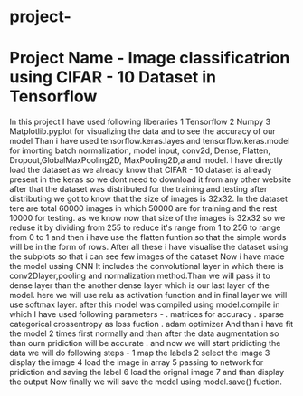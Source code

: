 # project-
# Project Name - Image classificatrion using CIFAR - 10 Dataset in Tensorflow
In this project I have used following liberaries
1 Tensorflow
2 Numpy
3 Matplotlib.pyplot for visualizing the data and to see the accuracy of our model
Than i have used tensorflow.keras.layes and tensorflow.keras.model for imorting batch normalization, model input, conv2d, Dense, Flatten, Dropout,GlobalMaxPooling2D, MaxPooling2D,a and model.
I have directly load the dataset as we already know that CIFAR - 10 dataset is already present in the keras so we dont need to download it from any other website
after that the dataset was distributed for the training and testing after distributing we got to know that the size of images is 32x32.
In the dataset tere are total 60000 images in which 50000 are for training and the rest 10000 for testing.
as we know now that size of the images is 32x32 so we reduse it by dividing from 255 to reduce it's range from 1 to 256 to range from 0 to 1 and then i have use the flatten funtion so that the simple words will be in the form of rows.
After all these i have visualise the dataset using the subplots so that i can see few  images of the dataset
Now i have made the model ussing CNN It includes the convolutional layer in which there is conv2Dlayer,pooling and normalization method.Than we will pass it to dense layer than the another dense layer which is our last layer of the model. here we will use relu as activation function and in final layer we will use softmax layer.
after this model was compiled using model.compile in which I have used  following parameters - 
. matrices for accuracy 
. sparse categorical crossentropy as loss fuction
. adam optimizer
And than i have fit the model 2 times first normally and than after the data augmentation so than ourn pridiction will be accurate .
and now we will start pridicting the data we will do following steps -
1 map the labels
2 select the image 
3 display the image
4 load the image in array
5 passing to network for pridiction and saving the label
6 load the orignal image
7 and than display the output
Now finally we will save the model using model.save() fuction.
